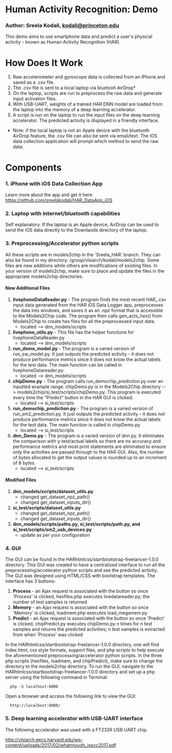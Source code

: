 # Human Activity Recognition: Demo
### Author: Sreela Kodali, kodali@princeton.edu
This demo aims to use smartphone data and predict a user's physical activity - known as Human Activity Recognition (HAR).

# How Does It Work
1) Raw accelerometer and gyroscope data is collected from an iPhone and saved as a .csv file.
2) The .csv file is sent to a local laptop via bluetooh AirDrop*
3) On the laptop, scripts are run to preprocess the raw data and generate input activation files.
4) With USB-UART, weights of a trained HAR DNN model are loaded from the laptop into the memory of a deep learning accelerator.
5) A script is run on the laptop to run the input files on the deep learning accelerator. The predicted activity is displayed in a friendly interface.
* Note: if the local laptop is not an Apple device with the bluetooth AirDrop feature, the .csv file can also be sent via email/text. The iOS data collection application will prompt which method to send the raw data.

# Components
### 1. iPhone with iOS Data Collection App
Learn more about the app and get it here: https://github.com/sreelakodali/HAR_DataApp_iOS
### 2. Laptop with internet/bluetooth capabilities
Self explanatory. If the laptop is an Apple device, AirDrop can be used to send the iOS data directly to the Downlaods directory of the laptop.
### 3. Preprocessing/Accelerator python scripts
All these scripts are in models2chip in the 'Sreela_HAR' branch. They can also be found in my directory: /group/vlsiarch/kodali/models2chip. Some files are new additions while others are modifications of existing files. In your version of models2chip, make sure to place and update the files in the appropriate models2chip directories.
#### New Additional Files
1) **livephoneDataReader.py** - The program finds the most recent HAR_.csv input data generated from the HAR iOS Data Logger app,
 preprocesses the data into windows, and saves it as an .npz format that is accessible to the Models2Chip code. The program then calls gen_acts_hex() from Models2Chip to create hex files for all the preprocessed input data.
     * located —> dnn_models/scripts
2) **livephone_utils.py** - This file has the helper functions for livephoneDataReader.py
     * located —> dnn_models/scripts
3) **run_demo_model.py** - The program is a varied version of run_sw_model.py. It just outputs the predicted activity - it does not produce performance metrics since it does not know the actual labels for the test data. The main function can be called in livephoneDatareader.py
     * located —> dnn_models/scripts
4) **chipDemo.py** - The program calls run_demochip_prediction.py over an inputted example range. chipDemo.py is in the Models2Chip directory --> models2chip/si_test/scripts/chipDemo.py. This program is executed every time the "Predict" button in the HAR GUI is clicked.
     * located —> si_test/scripts
5) **run_demochip_prediction.py** - The program is a varied version of run_sm2_prediction.py. It just outputs the predicted activity - it does not produce performance metrics since it does not know the actual labels for the test data. The main function is called in chipDemo.py
     * located —> si_test/scripts
6) **dnn_Demo.py** - The program is a varied version of dnn.py. It eliminates the comparison with y-test/actual labels so there are no accuracy and performance metrics and most print statements are eliminated to ensure only the activities are passed through to the HAR GUI. Also, the number of bytes allocated to get the output values is rounded up to an increment of 8 bytes.
     * located —> si_test/scripts
#### Modified Files
1) **dnn_models/scripts/dataset_utils.py**
    * changed get_dataset_npz_path()
    * changed get_dataset_inputs_dir()
2) **si_test/scripts/dataset_utils.py**
    * changed get_dataset_npz_path()
    * changed get_dataset_inputs_dir()
3) **dnn_models/scripts/paths.py, si_test/scripts/path.py, and si_test/scripts/sm2_usb_devices.py**
    * update as per your configuration

### 4. GUI
The GUI can be found in the HARhtmlcss/startbootstrap-freelancer-1.0.0 directory. 
This GUI was created to have a centralized interface to run all the preprocessing/accelerator python scripts and see the predicted activity. The GUI was designed using HTML/CSS with bootstrap templates. The interface has 3 buttons:
1) **Process** - an Ajax request is associated with the button so once 'Process' is clicked, hexfiles.php executes livedatareader.py; the number of test samples is returned
2) **Memory** - an Ajax request is associated with the button so once 'Memory' is clicked, loadmem.php executes load_megamem.py
3) **Predict** - an Ajax request is associated with the button so once 'Predict' is clicked, chipPredict.py executes chipDemo.py n times for n test samples and returns the predicted activities; n test samples is extracted from when 'Process' was clicked

In the HARhtmlcss/startbootstrap-freelancer-1.0.0 directory, one will find index.html, css style formats, support files, and php scripts to help execute the aforementioned preprocessing/accelerator python scripts. In the three php scripts (hexfiles, loadmem, and chipPredict), make sure to change the directory to the models2chip directory.
To run the GUI, navigate to the HARhtmlcss/startbootstrap-freelancer-1.0.0 directory and set up a php server using the following command in Terminal:
```
  php -S localhost:8000
```
Open a browser and access the following link to view the GUI:
```
  http://localhost:8000/
```
### 5. Deep learning accelerator with USB-UART interface
The following accelerator was used with a FT232R USB UART chip.

http://vlsiarch.eecs.harvard.edu/wp-content/uploads/2017/02/whatmough_isscc2017.pdf


